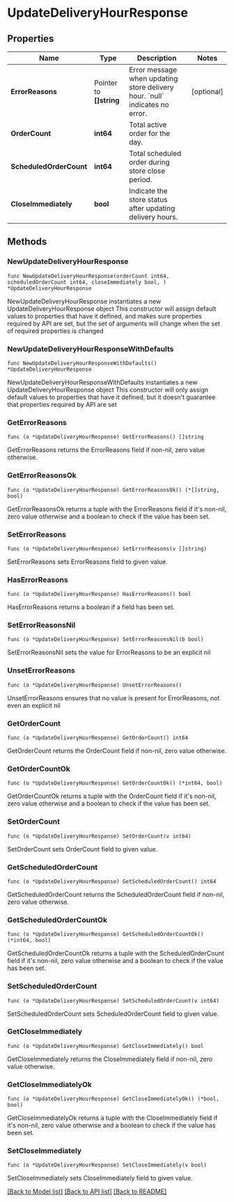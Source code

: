 # UpdateDeliveryHourResponse

## Properties

Name | Type | Description | Notes
------------ | ------------- | ------------- | -------------
**ErrorReasons** | Pointer to **[]string** | Error message when updating store delivery hour. &#x60;null&#x60; indicates no error. | [optional] 
**OrderCount** | **int64** | Total active order for the day. | 
**ScheduledOrderCount** | **int64** | Total scheduled order during store close period. | 
**CloseImmediately** | **bool** | Indicate the store status after updating delivery hours. | 

## Methods

### NewUpdateDeliveryHourResponse

`func NewUpdateDeliveryHourResponse(orderCount int64, scheduledOrderCount int64, closeImmediately bool, ) *UpdateDeliveryHourResponse`

NewUpdateDeliveryHourResponse instantiates a new UpdateDeliveryHourResponse object
This constructor will assign default values to properties that have it defined,
and makes sure properties required by API are set, but the set of arguments
will change when the set of required properties is changed

### NewUpdateDeliveryHourResponseWithDefaults

`func NewUpdateDeliveryHourResponseWithDefaults() *UpdateDeliveryHourResponse`

NewUpdateDeliveryHourResponseWithDefaults instantiates a new UpdateDeliveryHourResponse object
This constructor will only assign default values to properties that have it defined,
but it doesn't guarantee that properties required by API are set

### GetErrorReasons

`func (o *UpdateDeliveryHourResponse) GetErrorReasons() []string`

GetErrorReasons returns the ErrorReasons field if non-nil, zero value otherwise.

### GetErrorReasonsOk

`func (o *UpdateDeliveryHourResponse) GetErrorReasonsOk() (*[]string, bool)`

GetErrorReasonsOk returns a tuple with the ErrorReasons field if it's non-nil, zero value otherwise
and a boolean to check if the value has been set.

### SetErrorReasons

`func (o *UpdateDeliveryHourResponse) SetErrorReasons(v []string)`

SetErrorReasons sets ErrorReasons field to given value.

### HasErrorReasons

`func (o *UpdateDeliveryHourResponse) HasErrorReasons() bool`

HasErrorReasons returns a boolean if a field has been set.

### SetErrorReasonsNil

`func (o *UpdateDeliveryHourResponse) SetErrorReasonsNil(b bool)`

 SetErrorReasonsNil sets the value for ErrorReasons to be an explicit nil

### UnsetErrorReasons
`func (o *UpdateDeliveryHourResponse) UnsetErrorReasons()`

UnsetErrorReasons ensures that no value is present for ErrorReasons, not even an explicit nil
### GetOrderCount

`func (o *UpdateDeliveryHourResponse) GetOrderCount() int64`

GetOrderCount returns the OrderCount field if non-nil, zero value otherwise.

### GetOrderCountOk

`func (o *UpdateDeliveryHourResponse) GetOrderCountOk() (*int64, bool)`

GetOrderCountOk returns a tuple with the OrderCount field if it's non-nil, zero value otherwise
and a boolean to check if the value has been set.

### SetOrderCount

`func (o *UpdateDeliveryHourResponse) SetOrderCount(v int64)`

SetOrderCount sets OrderCount field to given value.


### GetScheduledOrderCount

`func (o *UpdateDeliveryHourResponse) GetScheduledOrderCount() int64`

GetScheduledOrderCount returns the ScheduledOrderCount field if non-nil, zero value otherwise.

### GetScheduledOrderCountOk

`func (o *UpdateDeliveryHourResponse) GetScheduledOrderCountOk() (*int64, bool)`

GetScheduledOrderCountOk returns a tuple with the ScheduledOrderCount field if it's non-nil, zero value otherwise
and a boolean to check if the value has been set.

### SetScheduledOrderCount

`func (o *UpdateDeliveryHourResponse) SetScheduledOrderCount(v int64)`

SetScheduledOrderCount sets ScheduledOrderCount field to given value.


### GetCloseImmediately

`func (o *UpdateDeliveryHourResponse) GetCloseImmediately() bool`

GetCloseImmediately returns the CloseImmediately field if non-nil, zero value otherwise.

### GetCloseImmediatelyOk

`func (o *UpdateDeliveryHourResponse) GetCloseImmediatelyOk() (*bool, bool)`

GetCloseImmediatelyOk returns a tuple with the CloseImmediately field if it's non-nil, zero value otherwise
and a boolean to check if the value has been set.

### SetCloseImmediately

`func (o *UpdateDeliveryHourResponse) SetCloseImmediately(v bool)`

SetCloseImmediately sets CloseImmediately field to given value.



[[Back to Model list]](../README.md#documentation-for-models) [[Back to API list]](../README.md#documentation-for-api-endpoints) [[Back to README]](../README.md)



